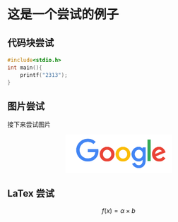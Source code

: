 # 这是一个尝试的例子

## 代码块尝试

```c
#include<stdio.h>
int main(){
    printf("2313");
}
```

## 图片尝试

接下来尝试图片

<img src="../assets/image-20240822140216396.png" alt="google页面" style="zoom:60%;display:block;margin:0 auto;" >

## LaTex 尝试

$$
f(x)=\alpha \times b
$$
